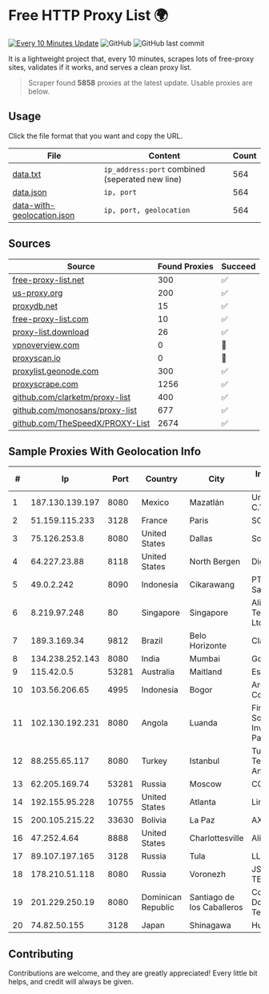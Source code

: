 
# Free HTTP Proxy List 🌍

[![Every 10 Minutes Update](https://github.com/mertguvencli/http-proxy-list/actions/workflows/main.yml/badge.svg?branch=main)](https://github.com/mertguvencli/http-proxy-list/actions/workflows/main.yml)
![GitHub](https://img.shields.io/github/license/mertguvencli/http-proxy-list)
![GitHub last commit](https://img.shields.io/github/last-commit/mertguvencli/http-proxy-list)

It is a lightweight project that, every 10 minutes, scrapes lots of free-proxy sites, validates if it works, and serves a clean proxy list.


> Scraper found **5858** proxies at the latest update. Usable proxies are below.

## Usage

Click the file format that you want and copy the URL.


|File|Content|Count|
|----|-------|-----|
|[data.txt](https://raw.githubusercontent.com/mertguvencli/http-proxy-list/main/proxy-list/data.txt)|`ip_address:port` combined (seperated new line)|564|
|[data.json](https://raw.githubusercontent.com/mertguvencli/http-proxy-list/main/proxy-list/data.json)|`ip, port`|564|
|[data-with-geolocation.json](https://raw.githubusercontent.com/mertguvencli/http-proxy-list/main/proxy-list/data-with-geolocation.json)|`ip, port, geolocation`|564|

## Sources

|Source|Found Proxies|Succeed|
|------|-------------|-------|
|[free-proxy-list.net](https://free-proxy-list.net)|300|✅|
|[us-proxy.org](https://www.us-proxy.org)|200|✅|
|[proxydb.net](http://proxydb.net)|15|✅|
|[free-proxy-list.com](https://free-proxy-list.com/?page=&port=&type%5B%5D=http&type%5B%5D=https&up_time=0&search=Search)|10|✅|
|[proxy-list.download](https://www.proxy-list.download/HTTP)|26|✅|
|[vpnoverview.com](https://vpnoverview.com/privacy/anonymous-browsing/free-proxy-servers)|0|🚫|
|[proxyscan.io](https://www.proxyscan.io)|0|🚫|
|[proxylist.geonode.com](https://proxylist.geonode.com/api/proxy-list?limit=300&page=1&sort_by=lastChecked&sort_type=desc&protocols=http,https)|300|✅|
|[proxyscrape.com](https://api.proxyscrape.com/v2/?request=displayproxies&protocol=http&timeout=10000&country=all&ssl=all&anonymity=all)|1256|✅|
|[github.com/clarketm/proxy-list](https://raw.githubusercontent.com/clarketm/proxy-list/master/proxy-list-raw.txt)|400|✅|
|[github.com/monosans/proxy-list](https://raw.githubusercontent.com/monosans/proxy-list/main/proxies/http.txt)|677|✅|
|[github.com/TheSpeedX/PROXY-List](https://raw.githubusercontent.com/TheSpeedX/PROXY-List/master/http.txt)|2674|✅|


## Sample Proxies With Geolocation Info

|#|Ip|Port|Country|City|Internet Service Provider|
|-|--|----|-------|----|-------------------------|
|1|187.130.139.197|8080|Mexico|Mazatlán|Uninet S.A. de C.V.|
|2|51.159.115.233|3128|France|Paris|SCALEWAY|
|3|75.126.253.8|8080|United States|Dallas|SoftLayer|
|4|64.227.23.88|8118|United States|North Bergen|DigitalOcean, LLC|
|5|49.0.2.242|8090|Indonesia|Cikarawang|PT Usaha Adi Sanggoro|
|6|8.219.97.248|80|Singapore|Singapore|Alibaba (US) Technology Co., Ltd.|
|7|189.3.169.34|9812|Brazil|Belo Horizonte|Claro S.A.|
|8|134.238.252.143|8080|India|Mumbai|Google LLC|
|9|115.42.0.5|53281|Australia|Maitland|Escapenet Pty Ltd|
|10|103.56.206.65|4995|Indonesia|Bogor|Argon Data Communication|
|11|102.130.192.231|8080|Angola|Luanda|Finstar - Sociedade de Investimento e Participacoes S.A|
|12|88.255.65.117|8080|Turkey|Istanbul|Turk Telekomunikasyon Anonim Sirketi|
|13|62.205.169.74|53281|Russia|Moscow|CORBINA|
|14|192.155.95.228|10755|United States|Atlanta|Linode, LLC|
|15|200.105.215.22|33630|Bolivia|La Paz|AXS Bolivia S. A.|
|16|47.252.4.64|8888|United States|Charlottesville|Alibaba.com LLC|
|17|89.107.197.165|3128|Russia|Tula|LLC TK Altair|
|18|178.210.51.118|8080|Russia|Voronezh|JSC KVANT-TELEKOM|
|19|201.229.250.19|8080|Dominican Republic|Santiago de los Caballeros|Compañía Dominicana de Teléfonos S. A.|
|20|74.82.50.155|3128|Japan|Shinagawa|Hurricane Electric|



## Contributing

Contributions are welcome, and they are greatly appreciated! Every
little bit helps, and credit will always be given.

